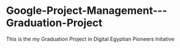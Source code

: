 # Google-Project-Management---Graduation-Project
This is the my Graduation Project in Digital Egyptian Pioneers Initative 
